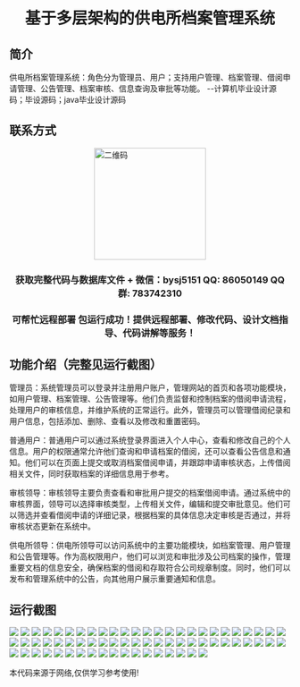 <p><h1 align="center">基于多层架构的供电所档案管理系统</h1></p>

## 简介
供电所档案管理系统：角色分为管理员、用户；支持用户管理、档案管理、借阅申请管理、公告管理、档案审核、信息查询及审批等功能。    --计算机毕业设计源码；毕设源码；java毕业设计源码


## 联系方式
<img src="https://bs-1329754181.cos.ap-shanghai.myqcloud.com/wx.jpg" alt="二维码" style="display: block; margin: 0 auto;" width="200px">
<p><h3 align="center">获取完整代码与数据库文件 + 微信：bysj5151 QQ: 86050149 QQ群: 783742310</h3></p>
<p><h3 align="center">可帮忙远程部署 包运行成功！提供远程部署、修改代码、设计文档指导、代码讲解等服务！</h3></p>

## 功能介绍（完整见运行截图）
管理员：系统管理员可以登录并注册用户账户，管理网站的首页和各项功能模块，如用户管理、档案管理、公告管理等。他们负责监督和控制档案的借阅申请流程，处理用户的审核信息，并维护系统的正常运行。此外，管理员可以管理借阅纪录和用户信息，包括添加、删除、查看以及修改和重置密码。

普通用户：普通用户可以通过系统登录界面进入个人中心，查看和修改自己的个人信息。用户的权限通常允许他们查询和申请档案的借阅，还可以查看公告信息和通知。他们可以在页面上提交或取消档案借阅申请，并跟踪申请审核状态，上传借阅相关文件，同时获取档案的详细信息用于参考。

审核领导：审核领导主要负责查看和审批用户提交的档案借阅申请。通过系统中的审核界面，领导可以选择审核类型，上传相关文件，编辑和提交审批意见。他们可以筛选并查看借阅申请的详细记录，根据档案的具体信息决定审核是否通过，并将审核状态更新在系统中。

供电所领导：供电所领导可以访问系统中的主要功能模块，如档案管理、用户管理和公告管理等。作为高权限用户，他们可以浏览和审批涉及公司档案的操作，管理重要文档的信息安全，确保档案的借阅和存取符合公司规章制度。同时，他们可以发布和管理系统中的公告，向其他用户展示重要通知和信息。


## 运行截图
![](https://bs-1329754181.cos.ap-shanghai.myqcloud.com/ssm/PowerSubstationFileManagementSystem/img/001.jpg)
![](https://bs-1329754181.cos.ap-shanghai.myqcloud.com/ssm/PowerSubstationFileManagementSystem/img/002.jpg)
![](https://bs-1329754181.cos.ap-shanghai.myqcloud.com/ssm/PowerSubstationFileManagementSystem/img/003.jpg)
![](https://bs-1329754181.cos.ap-shanghai.myqcloud.com/ssm/PowerSubstationFileManagementSystem/img/004.jpg)
![](https://bs-1329754181.cos.ap-shanghai.myqcloud.com/ssm/PowerSubstationFileManagementSystem/img/005.jpg)
![](https://bs-1329754181.cos.ap-shanghai.myqcloud.com/ssm/PowerSubstationFileManagementSystem/img/006.jpg)
![](https://bs-1329754181.cos.ap-shanghai.myqcloud.com/ssm/PowerSubstationFileManagementSystem/img/007.jpg)
![](https://bs-1329754181.cos.ap-shanghai.myqcloud.com/ssm/PowerSubstationFileManagementSystem/img/008.jpg)
![](https://bs-1329754181.cos.ap-shanghai.myqcloud.com/ssm/PowerSubstationFileManagementSystem/img/009.jpg)
![](https://bs-1329754181.cos.ap-shanghai.myqcloud.com/ssm/PowerSubstationFileManagementSystem/img/010.jpg)
![](https://bs-1329754181.cos.ap-shanghai.myqcloud.com/ssm/PowerSubstationFileManagementSystem/img/011.jpg)
![](https://bs-1329754181.cos.ap-shanghai.myqcloud.com/ssm/PowerSubstationFileManagementSystem/img/012.jpg)
![](https://bs-1329754181.cos.ap-shanghai.myqcloud.com/ssm/PowerSubstationFileManagementSystem/img/013.jpg)
![](https://bs-1329754181.cos.ap-shanghai.myqcloud.com/ssm/PowerSubstationFileManagementSystem/img/014.jpg)
![](https://bs-1329754181.cos.ap-shanghai.myqcloud.com/ssm/PowerSubstationFileManagementSystem/img/015.jpg)
![](https://bs-1329754181.cos.ap-shanghai.myqcloud.com/ssm/PowerSubstationFileManagementSystem/img/016.jpg)
![](https://bs-1329754181.cos.ap-shanghai.myqcloud.com/ssm/PowerSubstationFileManagementSystem/img/017.jpg)
![](https://bs-1329754181.cos.ap-shanghai.myqcloud.com/ssm/PowerSubstationFileManagementSystem/img/018.jpg)
![](https://bs-1329754181.cos.ap-shanghai.myqcloud.com/ssm/PowerSubstationFileManagementSystem/img/019.jpg)
![](https://bs-1329754181.cos.ap-shanghai.myqcloud.com/ssm/PowerSubstationFileManagementSystem/img/020.jpg)
![](https://bs-1329754181.cos.ap-shanghai.myqcloud.com/ssm/PowerSubstationFileManagementSystem/img/021.jpg)
![](https://bs-1329754181.cos.ap-shanghai.myqcloud.com/ssm/PowerSubstationFileManagementSystem/img/022.jpg)
![](https://bs-1329754181.cos.ap-shanghai.myqcloud.com/ssm/PowerSubstationFileManagementSystem/img/023.jpg)
![](https://bs-1329754181.cos.ap-shanghai.myqcloud.com/ssm/PowerSubstationFileManagementSystem/img/024.jpg)
![](https://bs-1329754181.cos.ap-shanghai.myqcloud.com/ssm/PowerSubstationFileManagementSystem/img/025.jpg)
![](https://bs-1329754181.cos.ap-shanghai.myqcloud.com/ssm/PowerSubstationFileManagementSystem/img/026.jpg)
![](https://bs-1329754181.cos.ap-shanghai.myqcloud.com/ssm/PowerSubstationFileManagementSystem/img/027.jpg)
![](https://bs-1329754181.cos.ap-shanghai.myqcloud.com/ssm/PowerSubstationFileManagementSystem/img/028.jpg)
![](https://bs-1329754181.cos.ap-shanghai.myqcloud.com/ssm/PowerSubstationFileManagementSystem/img/029.jpg)
![](https://bs-1329754181.cos.ap-shanghai.myqcloud.com/ssm/PowerSubstationFileManagementSystem/img/030.jpg)
![](https://bs-1329754181.cos.ap-shanghai.myqcloud.com/ssm/PowerSubstationFileManagementSystem/img/031.jpg)
![](https://bs-1329754181.cos.ap-shanghai.myqcloud.com/ssm/PowerSubstationFileManagementSystem/img/032.jpg)
![](https://bs-1329754181.cos.ap-shanghai.myqcloud.com/ssm/PowerSubstationFileManagementSystem/img/033.jpg)
![](https://bs-1329754181.cos.ap-shanghai.myqcloud.com/ssm/PowerSubstationFileManagementSystem/img/034.jpg)
![](https://bs-1329754181.cos.ap-shanghai.myqcloud.com/ssm/PowerSubstationFileManagementSystem/img/035.jpg)
![](https://bs-1329754181.cos.ap-shanghai.myqcloud.com/ssm/PowerSubstationFileManagementSystem/img/036.jpg)
![](https://bs-1329754181.cos.ap-shanghai.myqcloud.com/ssm/PowerSubstationFileManagementSystem/img/037.jpg)
![](https://bs-1329754181.cos.ap-shanghai.myqcloud.com/ssm/PowerSubstationFileManagementSystem/img/038.jpg)
![](https://bs-1329754181.cos.ap-shanghai.myqcloud.com/ssm/PowerSubstationFileManagementSystem/img/039.jpg)
![](https://bs-1329754181.cos.ap-shanghai.myqcloud.com/ssm/PowerSubstationFileManagementSystem/img/040.jpg)
![](https://bs-1329754181.cos.ap-shanghai.myqcloud.com/ssm/PowerSubstationFileManagementSystem/img/041.jpg)
![](https://bs-1329754181.cos.ap-shanghai.myqcloud.com/ssm/PowerSubstationFileManagementSystem/img/042.jpg)
![](https://bs-1329754181.cos.ap-shanghai.myqcloud.com/ssm/PowerSubstationFileManagementSystem/img/043.jpg)
![](https://bs-1329754181.cos.ap-shanghai.myqcloud.com/ssm/PowerSubstationFileManagementSystem/img/044.jpg)
![](https://bs-1329754181.cos.ap-shanghai.myqcloud.com/ssm/PowerSubstationFileManagementSystem/img/045.jpg)
![](https://bs-1329754181.cos.ap-shanghai.myqcloud.com/ssm/PowerSubstationFileManagementSystem/img/046.jpg)
![](https://bs-1329754181.cos.ap-shanghai.myqcloud.com/ssm/PowerSubstationFileManagementSystem/img/047.jpg)
![](https://bs-1329754181.cos.ap-shanghai.myqcloud.com/ssm/PowerSubstationFileManagementSystem/img/048.jpg)
![](https://bs-1329754181.cos.ap-shanghai.myqcloud.com/ssm/PowerSubstationFileManagementSystem/img/049.jpg)
![](https://bs-1329754181.cos.ap-shanghai.myqcloud.com/ssm/PowerSubstationFileManagementSystem/img/050.jpg)
![](https://bs-1329754181.cos.ap-shanghai.myqcloud.com/ssm/PowerSubstationFileManagementSystem/img/051.jpg)
![](https://bs-1329754181.cos.ap-shanghai.myqcloud.com/ssm/PowerSubstationFileManagementSystem/img/052.jpg)
![](https://bs-1329754181.cos.ap-shanghai.myqcloud.com/ssm/PowerSubstationFileManagementSystem/img/053.jpg)
![](https://bs-1329754181.cos.ap-shanghai.myqcloud.com/ssm/PowerSubstationFileManagementSystem/img/054.jpg)
![](https://bs-1329754181.cos.ap-shanghai.myqcloud.com/ssm/PowerSubstationFileManagementSystem/img/055.jpg)
![](https://bs-1329754181.cos.ap-shanghai.myqcloud.com/ssm/PowerSubstationFileManagementSystem/img/056.jpg)
![](https://bs-1329754181.cos.ap-shanghai.myqcloud.com/ssm/PowerSubstationFileManagementSystem/img/057.jpg)
![](https://bs-1329754181.cos.ap-shanghai.myqcloud.com/ssm/PowerSubstationFileManagementSystem/img/058.jpg)
![](https://bs-1329754181.cos.ap-shanghai.myqcloud.com/ssm/PowerSubstationFileManagementSystem/img/059.jpg)
![](https://bs-1329754181.cos.ap-shanghai.myqcloud.com/ssm/PowerSubstationFileManagementSystem/img/060.jpg)
![](https://bs-1329754181.cos.ap-shanghai.myqcloud.com/ssm/PowerSubstationFileManagementSystem/img/061.jpg)
![](https://bs-1329754181.cos.ap-shanghai.myqcloud.com/ssm/PowerSubstationFileManagementSystem/img/062.jpg)
![](https://bs-1329754181.cos.ap-shanghai.myqcloud.com/ssm/PowerSubstationFileManagementSystem/img/063.jpg)
![](https://bs-1329754181.cos.ap-shanghai.myqcloud.com/ssm/PowerSubstationFileManagementSystem/img/064.jpg)
![](https://bs-1329754181.cos.ap-shanghai.myqcloud.com/ssm/PowerSubstationFileManagementSystem/img/065.jpg)
![](https://bs-1329754181.cos.ap-shanghai.myqcloud.com/ssm/PowerSubstationFileManagementSystem/img/066.jpg)
![](https://bs-1329754181.cos.ap-shanghai.myqcloud.com/ssm/PowerSubstationFileManagementSystem/img/067.jpg)
![](https://bs-1329754181.cos.ap-shanghai.myqcloud.com/ssm/PowerSubstationFileManagementSystem/img/068.jpg)

<p>本代码来源于网络,仅供学习参考使用!</p>
